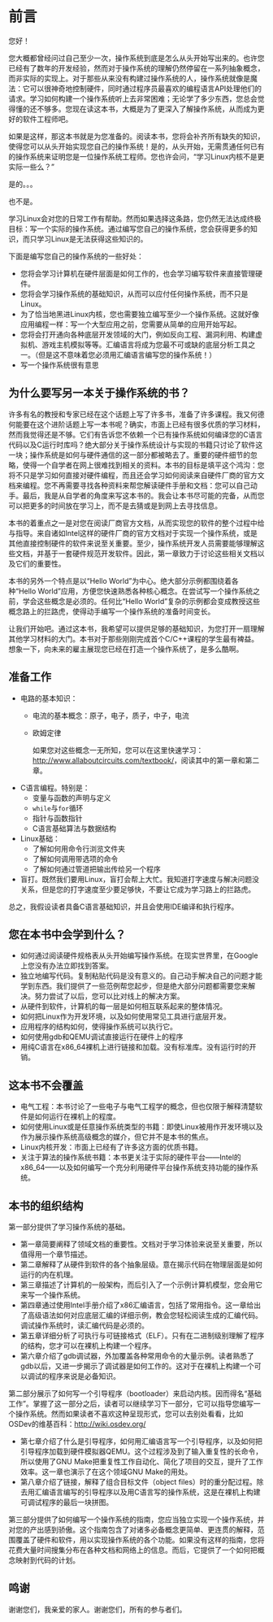 # 前言

您好！

您大概都曾经问过自己至少一次，操作系统到底是怎么从头开始写出来的。也许您已经有了数年的开发经验，然而对于操作系统的理解仍然停留在一系列抽象概念，而非实际的实现上。对于那些从来没有构建过操作系统的人，操作系统就像是魔法：它可以很神奇地控制硬件，同时通过程序员最喜欢的编程语言API处理他们的请求。学习如何构建一个操作系统听上去非常困难；无论学了多少东西，您总会觉得懂的还不够多。您现在读这本书，大概是为了更深入了解操作系统，从而成为更好的软件工程师吧。

如果是这样，那这本书就是为您准备的。阅读本书，您将会补齐所有缺失的知识，使得您可以从头开始实现您自己的操作系统！是的，从头开始，无需贯通任何已有的操作系统来证明您是一位操作系统工程师。您也许会问，“学习Linux内核不是更实际一些么？”

是的。。。

也不是。

学习Linux会对您的日常工作有帮助。然而如果选择这条路，您仍然无法达成终极目标：写一个实际的操作系统。通过编写您自己的操作系统，您会获得更多的知识，而只学习Linux是无法获得这些知识的。

下面是编写您自己的操作系统的一些好处：

- 您将会学习计算机在硬件层面是如何工作的，也会学习编写软件来直接管理硬件。
- 您将会学习操作系统的基础知识，从而可以应付任何操作系统，而不只是Linux。
- 为了恰当地黑进Linux内核，您也需要独立编写至少一个操作系统。这就好像应用编程一样：写一个大型应用之前，您需要从简单的应用开始写起。
- 您将会打开通向各种底层开发领域的大门，例如反向工程、漏洞利用、构建虚拟机、游戏主机模拟等等。汇编语言将成为您最不可或缺的底层分析工具之一。（但是这不意味着您必须用汇编语言编写您的操作系统！）
- 写一个操作系统很有意思

## 为什么要写另一本关于操作系统的书？

许多有名的教授和专家已经在这个话题上写了许多书，准备了许多课程。我又何德何能要在这个进阶话题上写一本书呢？确实，市面上已经有很多优质的学习材料，然而我觉得还是不够。它们有告诉您不依赖一个已有操作系统如何编译您的C语言代码以及C运行时库吗？绝大部分关于操作系统设计与实现的书籍只讨论了软件这一块；操作系统是如何与硬件通信的这一部分都被略去了。重要的硬件细节的忽略，使得一个自学者在网上很难找到相关的资料。本书的目标是填平这个鸿沟：您将不只是学习如何直接对硬件编程，而且还会学习如何阅读来自硬件厂商的官方文档来编程。您不再需要寻找各种资料来帮您解读硬件手册和文档：您可以自己动手。最后，我是从自学者的角度来写这本书的。我会让本书尽可能的完备，从而您可以把更多的时间放在学习上，而不是去猜或是到网上去寻找信息。

本书的着重点之一是对您在阅读厂商官方文档，从而实现您的软件的整个过程中给与指导。来自诸如Intel这样的硬件厂商的官方文档对于实现一个操作系统，或是其他直接控制硬件的软件来说至关重要。至少，操作系统开发人员需要能够理解这些文档，并基于一套硬件规范开发软件。因此，第一章致力于讨论这些相关文档以及它们的重要性。

本书的另外一个特点是以“Hello World”为中心。绝大部分示例都围绕着各种“Hello World”应用，方便您快速熟悉各种核心概念。在尝试写一个操作系统之前，学会这些概念是必须的。任何比“Hello World”复杂的示例都会变成教授这些概念路上的拦路虎，使得动手编写一个操作系统的准备时间变长。

让我们开始吧。通过这本书，我希望可以提供足够的基础知识，为您打开一扇理解其他学习材料的大门。本书对于那些刚刚完成首个C/C++课程的学生最有裨益。想象一下，向未来的雇主展现您已经在打造一个操作系统了，是多么酷啊。

## 准备工作

- 电路的基本知识：
  - 电流的基本概念：原子，电子，质子，中子，电流
  - 欧姆定律

    如果您对这些概念一无所知，您可以在这里快速学习：<http://www.allaboutcircuits.com/textbook/>，阅读其中的第一章和第二章。
- C语言编程。特别是：
  - 变量与函数的声明与定义
  - `while`与`for`循环
  - 指针与函数指针
  - C语言基础算法与数据结构
- Linux基础：
  - 了解如何用命令行浏览文件夹
  - 了解如何调用带选项的命令
  - 了解如何通过管道把输出传给另一个程序
- 盲打。既然我们要用Linux，盲打会帮上大忙。我知道打字速度与解决问题没关系，但是您的打字速度至少要足够快，不要让它成为学习路上的拦路虎。

总之，我假设读者具备C语言基础知识，并且会使用IDE编译和执行程序。

## 您在本书中会学到什么？

- 如何通过阅读硬件规格表从头开始编写操作系统。在现实世界里，在Google上您没有办法立即找到答案。
- 独立地编写代码。复制粘贴代码是没有意义的。自己动手解决自己的问题才能学到东西。我们提供了一些范例帮您起步，但是绝大部分问题都需要您来解决。努力尝试了以后，您可以比对线上的解决方案。
- 从硬件到软件，计算机的每一层是如何相互联系起来的整体情况。
- 如何把Linux作为开发环境，以及如何使用常见工具进行底层开发。
- 应用程序的结构如何，使得操作系统可以执行它。
- 如何使用gdb和QEMU调试直接运行在硬件上的程序
- 用纯C语言在x86_64裸机上进行链接和加载。没有标准库。没有运行时的开销。

## 这本书不会覆盖

- 电气工程：本书讨论了一些电子与电气工程学的概念，但也仅限于解释清楚软件是如何运行在裸机上的程度。
- 如何使用Linux或是任意操作系统类型的书籍：即使Linux被用作开发环境以及作为展示操作系统高级概念的媒介，但它并不是本书的焦点。
- Linux内核开发：市面上已经有了许多这方面的优质书籍。
- 关注于算法的操作系统书籍：本书更关注于实际的硬件平台——Intel的x86_64——以及如何编写一个充分利用硬件平台操作系统支持功能的操作系统。

## 本书的组织结构

第一部分提供了学习操作系统的基础。

- 第一章简要阐释了领域文档的重要性。文档对于学习体验来说至关重要，所以值得用一个章节描述。
- 第二章解释了从硬件到软件的各个抽象层级。意在揭示代码在物理层面是如何运行的内在机理。
- 第三章描述了计算机的一般架构，而后引入了一个示例计算机模型，您会用它来写一个操作系统。
- 第四章通过使用Intel手册介绍了x86汇编语言，包括了常用指令。这一章给出了高级语法如何对应底层汇编的详细示例，教会您轻松阅读生成的汇编代码。调试操作系统时，读汇编代码是必须的。
- 第五章详细分析了可执行与可链接格式（ELF）。只有在二进制级别理解了程序的结构，您才可以在裸机上构建一个程序。
- 第六章介绍了gdb调试器，外加覆盖各种常用命令的大量示例。读者熟悉了gdb以后，又进一步揭示了调试器是如何工作的。这对于在裸机上构建一个可以调试的程序来说是必备知识。

第二部分展示了如何写一个引导程序（bootloader）来启动内核。因而得名“基础工作”。掌握了这一部分之后，读者可以继续学习下一部分，它可以指导您编写一个操作系统。然而如果读者不喜欢这种呈现形式，您可以去别处看看，比如OSDev的维基百科：<http://wiki.osdev.org/>

- 第七章介绍了什么是引导程序，如何用汇编语言写一个引导程序，以及如何把引导程序加载到硬件模拟器QEMU。这个过程涉及到了输入重复性的长命令，所以使用了GNU Make把重复性工作自动化、简化了项目的交互，提升了工作效率。这一章也演示了在这个领域GNU Make的用处。
- 第八章介绍了链接，解释了组合目标文件（object files）时的重分配过程。除去用汇编语言编写的引导程序以及用C语言写的操作系统，这是在裸机上构建可调试程序的最后一块拼图。

第三部分提供了如何编写一个操作系统的指南，您应当独立实现一个操作系统，并对您的产出感到骄傲。这个指南包含了对诸多必备概念更简单、更连贯的解释，范围覆盖了硬件和软件，用以实现操作系统的各个功能。如果没有这样的指南，您将花费大量时间搜集分布在各种文档和网络上的信息。而后，它提供了一个如何把概念映射到代码的计划。

## 鸣谢

谢谢您们，我亲爱的家人。谢谢您们，所有的参与者们。
